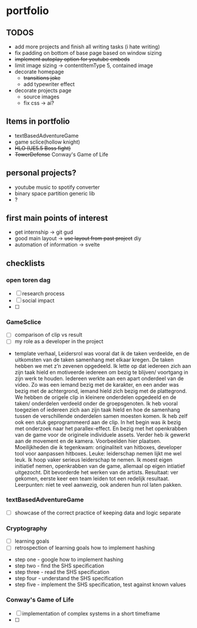# portfolio
## TODOS
- add more projects and finish all writing tasks (i hate writing)
- fix padding on bottom of base page based on window sizing
- ~~implement autoplay option for youtube embeds~~
- limit image sizing -> contentItemType 5, contained image
- decorate homepage 
  - ~~transitions joke~~
  - add typewriter effect
- decorate projects page
  - source images
  - fix css -> ai?

## Items in portfolio
- textBasedAdventureGame
- game sclice(hollow knight)
- ~~HLO (UE5.5 Boss fight)~~
- ~~TowerDefense~~ Conway's Game of Life

## personal projects?
- youtube music to spotify converter
- binary space partition generic lib
- ?

## first main points of interest
- get internship -> git gud
- good main layout -> ~~use layout from past project~~ diy
- automation of information -> svelte

## checklists
### open toren dag
- [ ] research process
- [ ] social impact 
- [ ]
### GameSclice
- [ ] comparison of clip vs result
- [ ] my role as a developer in the project
- template verhaal, Leidersrol was vooral dat ik de taken verdeelde, en de uitkomsten van de taken samenhang met elkaar kregen.
  De taken hebben we met z’n zevenen opgedeeld. Ik lette op dat iedereen zich aan zijn taak hield en motiveerde iedereen om bezig te blijven/ voortgang in zijn werk te houden.
  Iedereen werkte aan een apart onderdeel van de video. Zo was een iemand bezig met de karakter, en een ander was bezig met de achtergrond, iemand hield zich bezig met de plattegrond.
  We hebben de origele clip in kleinere onderdelen opgedeeld en de taken/ onderdelen verdeeld onder de groepsgenoten. Ik heb vooral toegezien of iedereen zich aan zijn taak hield en hoe de samenhang tussen de verschillende onderdelen samen moesten komen. Ik heb zelf ook een stuk geprogrammeerd aan de clip.
  In het begin was ik bezig met onderzoek naar het parallex-effect. En bezig met het openkrabben van de game voor de originele individuele assets. Verder heb ik gewerkt aan de movement en de kamera.
  Voorbeelden hier plaatsen.
  Moeilijkheden die ik tegenkwam: originaliteit van hitboxes, developer tool voor aanpassen hitboxes.
  Leuke: leiderschap nemen lijkt me wel leuk. Ik hoop vaker serieus leiderschap te nemen. Ik moest eigen initiatief nemen, openkrabben van de game, allemaal op eigen intiatief uitgezocht. Dit bevorderde het werken van de artists. Resultaat: ver gekomen, eerste keer een team leiden tot een redelijk resultaat.
  Leerpunten: niet te veel aanwezig, ook anderen hun rol laten pakken.
### textBasedAdventureGame
- [ ] showcase of the correct practice of keeping data and logic separate
### Cryptography
- [ ] learning goals
- [ ] retrospection of learning goals
how to implement hashing 
- step one - google how to implement hashing
- step two - find the SHS specification
- step three - read the SHS specification
- step four - understand the SHS specification
- step five - implement the SHS specification, test against known values
### Conway's Game of Life
- [ ] implementation of complex systems in a short timeframe
- [ ] 